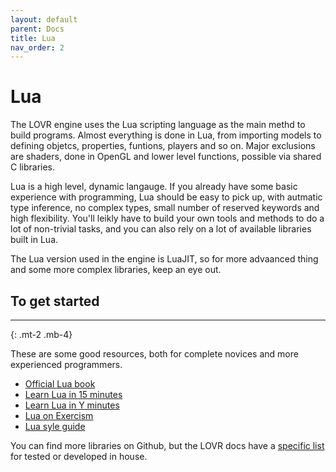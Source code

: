 ```yaml
---
layout: default
parent: Docs
title: Lua
nav_order: 2
---
```

# Lua
The LOVR engine uses the Lua scripting language as the main methd to build programs. Almost everything is done in Lua, from importing models to defining objetcs, properties, funtions, players and so on. Major exclusions are shaders, done in OpenGL and lower level functions, possible via shared C libraries.

Lua is a high level, dynamic langauge. 
If you already have some basic experience with programming, Lua should be easy to pick up, with autmatic type inference, no complex types, small number of reserved keywords and high flexibility. 
You'll leikly have to build your own tools and methods to do a lot of non-trivial tasks, and you can also rely on a lot of available libraries built in Lua. 

The Lua version used in the engine is LuaJIT, so for more advaanced thing and some more complex libraries, keep an eye out.

## To get started
--------------------------------------------------------------------------------------------------------------
{: .mt-2 .mb-4}

These are some good resources, both for complete novices and more experienced programmers.

 - [Official Lua book](https://www.lua.org/pil/contents.html)
 - [Learn Lua in 15 minutes](https://tylerneylon.com/a/learn-lua/)
 - [Learn Lua in Y minutes](https://learnxinyminutes.com/docs/lua/)
 - [Lua on Exercism](https://exercism.org/docs/tracks/lua/resources)
 - [Lua syle guide](https://github.com/Olivine-Labs/lua-style-guide)

You can find more libraries on Github, but the LOVR docs have a [specific list](https://lovr.org/docs/Libraries) for tested or developed in house.